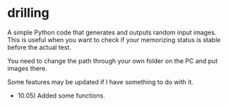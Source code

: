 # drilling

A simple Python code that generates and outputs random input images. This is useful when you want to check if your memorizing status is stable before the actual test.

You need to change the path through your own folder on the PC and put images there.

Some features may be updated if I have something to do with it.

+ 10.05) Added some functions. 
